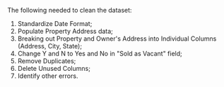 The following needed to clean the dataset:

  1. Standardize Date Format;
  2. Populate Property Address data;
  3. Breaking out Property and Owner's Address into Individual Columns (Address, City, State);
  4. Change Y and N to Yes and No in "Sold as Vacant" field;
  5. Remove Duplicates;
  6. Delete Unused Columns;
  7. Identify other errors.
